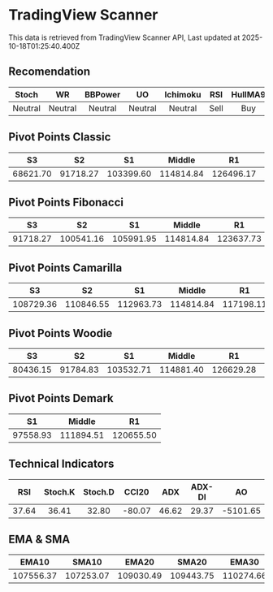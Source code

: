 # TradingView Scanner
This data is retrieved from TradingView Scanner API, Last updated at 2025-10-18T01:25:40.400Z

## Recomendation
| Stoch | WR | BBPower | UO | Ichimoku | RSI | HullMA9 |
| :---: | :---: | :---: | :---: | :---: | :---: | :---: |
| Neutral | Neutral | Neutral | Neutral | Neutral | Sell | Buy |

## Pivot Points Classic
| S3 | S2 | S1 | Middle | R1 | R2 | R3 |
| :---: | :---: | :---: | :---: | :---: | :---: | :---: |
| 68621.70 | 91718.27 | 103399.60 | 114814.84 | 126496.17 | 137911.41 | 161007.98 |

## Pivot Points Fibonacci
| S3 | S2 | S1 | Middle | R1 | R2 | R3 |
| :---: | :---: | :---: | :---: | :---: | :---: | :---: |
| 91718.27 | 100541.16 | 105991.95 | 114814.84 | 123637.73 | 129088.52 | 137911.41 |

## Pivot Points Camarilla
| S3 | S2 | S1 | Middle | R1 | R2 | R3 |
| :---: | :---: | :---: | :---: | :---: | :---: | :---: |
| 108729.36 | 110846.55 | 112963.73 | 114814.84 | 117198.11 | 119315.29 | 121432.48 |

## Pivot Points Woodie
| S3 | S2 | S1 | Middle | R1 | R2 | R3 |
| :---: | :---: | :---: | :---: | :---: | :---: | :---: |
| 80436.15 | 91784.83 | 103532.71 | 114881.40 | 126629.28 | 137977.97 | 149725.85 |

## Pivot Points Demark
| S1 | Middle | R1 |
| :---: | :---: | :---: |
| 97558.93 | 111894.51 | 120655.50 |

## Technical Indicators
| RSI | Stoch.K | Stoch.D | CCI20 | ADX | ADX-DI | AO | Mom | MACD | MACD | W.R | HullMA9 |
| :---: | :---: | :---: | :---: | :---: | :---: | :---: | :---: | :---: | :---: | :---: | :---: |
| 37.64 | 36.41 | 32.80 | -80.07 | 46.62 | 29.37 | -5101.65 | -4310.43 | -1929.98 | -1806.43 | -57.75 | 106342.41 |

## EMA & SMA
| EMA10 | SMA10 | EMA20 | SMA20 | EMA30 | SMA30 | EMA50 | SMA50 | EMA100 | SMA100 | EMA200 | SMA200 |
| :---: | :---: | :---: | :---: | :---: | :---: | :---: | :---: | :---: | :---: | :---: | :---: |
| 107556.37 | 107253.07 | 109030.49 | 109443.75 | 110274.66 | 110893.18 | 112173.99 | 112458.01 | 114263.30 | 117248.59 | 114929.03 | 115475.97 |